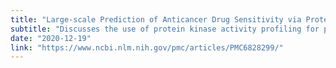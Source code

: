 ```yaml
---
title: "Large-scale Prediction of Anticancer Drug Sensitivity via Protein Kinase Activity Profiling"
subtitle: "Discusses the use of protein kinase activity profiling for predicting drug sensitivity in cancer cells."
date: "2020-12-19"
link: "https://www.ncbi.nlm.nih.gov/pmc/articles/PMC6828299/"
---
```

